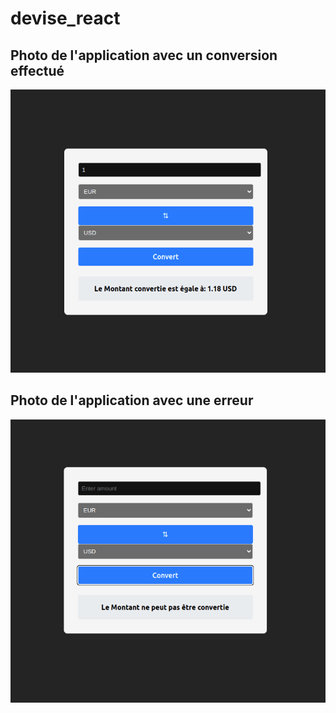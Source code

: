 # devise_react

## Photo de l'application avec un conversion effectué

<img src="./src/assets/app_screen.png">

## Photo de l'application avec une erreur

<img src="./src/assets/app_error.png">
